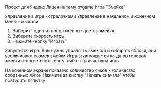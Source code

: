 Проект для Яндекс Лицея на тему pygame
Игра "Змейка"

Управление в игре - стрелочками 
Управление в начальном и конечном меню - мышкой

1. Выберите один из предложенных цветов змейки
2. Выберите скорость игры
3. Нажмите кнопку "Играть"

Запустится игра. Вам нужно управлять змейкой и собирать яблоки, они увеличивают размер змейки
Игра заканчивается когда вы головой змейки столкнетесь с телом, либо с гранью окна игры

На конечном экране показано количество очков - количество собранных яблок 
Нажмите на кнопку "Начать сначала" чтобы повторить попытку